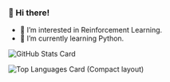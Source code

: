 ### 👋 Hi there!
- 👀 I’m interested in Reinforcement Learning.
- 🌱 I’m currently learning Python.

![GitHub Stats Card](https://github-readme-stats.vercel.app/api?username=astrfo&count_private=true&show_icons=true)

![Top Languages Card (Compact layout)](https://github-readme-stats.vercel.app/api/top-langs/?username=astrfo&layout=compact&theme=dark)



<!---
astrfo/astrfo is a ✨ special ✨ repository because its `README.md` (this file) appears on your GitHub profile.
You can click the Preview link to take a look at your changes.
--->
